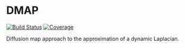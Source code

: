 # DMAP

[![Build Status](https://github.com/daaffy/DMAP.jl/actions/workflows/CI.yml/badge.svg?branch=main)](https://github.com/daaffy/DMAP.jl/actions/workflows/CI.yml?query=branch%3Amain)
[![Coverage](https://codecov.io/gh/daaffy/DMAP.jl/branch/main/graph/badge.svg)](https://codecov.io/gh/daaffy/DMAP.jl)

Diffusion map approach to the approximation of a dynamic Laplacian. 